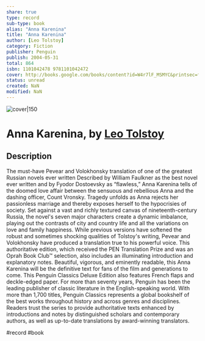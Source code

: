 ```yaml
---
share: true
type: record
sub-type: book
alias: "Anna Karenina"
title: "Anna Karenina"
author: [Leo Tolstoy]
category: Fiction
publisher: Penguin
publish: 2004-05-31
total: 864
isbn: 1101042478 9781101042472
cover: http://books.google.com/books/content?id=W4r7lF_MSMYC&printsec=frontcover&img=1&zoom=1&edge=curl&source=gbs_api
status: unread
created: NaN 
modified: NaN
---
```


![cover|150](http://books.google.com/books/content?id=W4r7lF_MSMYC&printsec=frontcover&img=1&zoom=1&edge=curl&source=gbs_api)

# Anna Karenina, by [Leo Tolstoy](Leo%20Tolstoy.md)

## Description
The must-have Pevear and Volokhonsky translation of one of the greatest Russian novels ever written Described by William Faulkner as the best novel ever written and by Fyodor Dostoevsky as “flawless,” Anna Karenina tells of the doomed love affair between the sensuous and rebellious Anna and the dashing officer, Count Vronsky. Tragedy unfolds as Anna rejects her passionless marriage and thereby exposes herself to the hypocrisies of society. Set against a vast and richly textured canvas of nineteenth-century Russia, the novel's seven major characters create a dynamic imbalance, playing out the contrasts of city and country life and all the variations on love and family happiness. While previous versions have softened the robust and sometimes shocking qualities of Tolstoy's writing, Pevear and Volokhonsky have produced a translation true to his powerful voice. This authoritative edition, which received the PEN Translation Prize and was an Oprah Book Club™ selection, also includes an illuminating introduction and explanatory notes. Beautiful, vigorous, and eminently readable, this Anna Karenina will be the definitive text for fans of the film and generations to come. This Penguin Classics Deluxe Edition also features French flaps and deckle-edged paper. For more than seventy years, Penguin has been the leading publisher of classic literature in the English-speaking world. With more than 1,700 titles, Penguin Classics represents a global bookshelf of the best works throughout history and across genres and disciplines. Readers trust the series to provide authoritative texts enhanced by introductions and notes by distinguished scholars and contemporary authors, as well as up-to-date translations by award-winning translators.

#record #book
